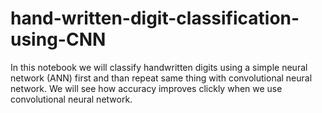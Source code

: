 # hand-written-digit-classification-using-CNN

In this notebook we will classify handwritten digits using a simple neural network (ANN) first and than repeat same thing with convolutional neural network. We will see how accuracy improves clickly when we use convolutional neural network.
